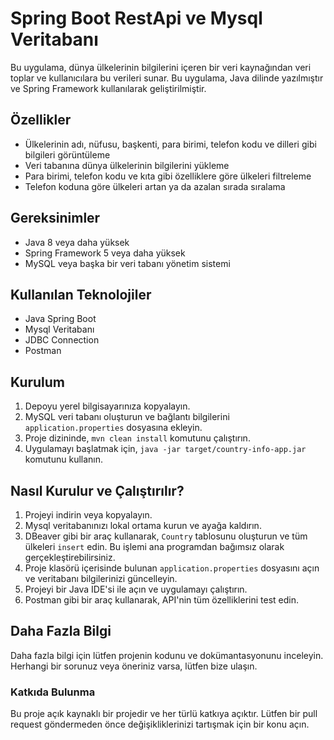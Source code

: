 # Spring Boot RestApi ve Mysql Veritabanı

Bu uygulama, dünya ülkelerinin bilgilerini içeren bir veri kaynağından veri toplar ve kullanıcılara bu verileri sunar. Bu uygulama, Java dilinde yazılmıştır ve Spring Framework kullanılarak geliştirilmiştir.

## Özellikler
- Ülkelerinin adı, nüfusu, başkenti, para birimi, telefon kodu ve dilleri gibi bilgileri görüntüleme
- Veri tabanına dünya ülkelerinin bilgilerini yükleme
- Para birimi, telefon kodu ve kıta gibi özelliklere göre ülkeleri filtreleme
- Telefon koduna göre ülkeleri artan ya da azalan sırada sıralama

## Gereksinimler
- Java 8 veya daha yüksek
- Spring Framework 5 veya daha yüksek
- MySQL veya başka bir veri tabanı yönetim sistemi

## Kullanılan Teknolojiler
- Java Spring Boot
- Mysql Veritabanı
- JDBC Connection
- Postman

## Kurulum
1. Depoyu yerel bilgisayarınıza kopyalayın.
2. MySQL veri tabanı oluşturun ve bağlantı bilgilerini `application.properties` dosyasına ekleyin.
3. Proje dizininde, `mvn clean install` komutunu çalıştırın.
4. Uygulamayı başlatmak için, `java -jar target/country-info-app.jar` komutunu kullanın.

## Nasıl Kurulur ve Çalıştırılır?
1. Projeyi indirin veya kopyalayın.
2. Mysql veritabanınızı lokal ortama kurun ve ayağa kaldırın.
3. DBeaver gibi bir araç kullanarak, `Country` tablosunu oluşturun ve tüm ülkeleri `insert` edin. Bu işlemi ana programdan bağımsız olarak gerçekleştirebilirsiniz.
4. Proje klasörü içerisinde bulunan `application.properties` dosyasını açın ve veritabanı bilgilerinizi güncelleyin.
5. Projeyi bir Java IDE'si ile açın ve uygulamayı çalıştırın.
6. Postman gibi bir araç kullanarak, API'nin tüm özelliklerini test edin.

## Daha Fazla Bilgi
Daha fazla bilgi için lütfen projenin kodunu ve dokümantasyonunu inceleyin. Herhangi bir sorunuz veya öneriniz varsa, lütfen bize ulaşın.

### Katkıda Bulunma
Bu proje açık kaynaklı bir projedir ve her türlü katkıya açıktır. Lütfen bir pull request göndermeden önce değişikliklerinizi tartışmak için bir konu açın.
